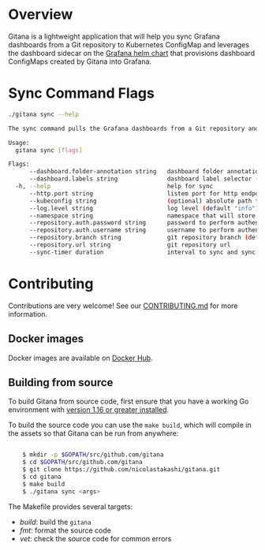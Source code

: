 # Overview
Gitana is a lightweight application that will help you sync Grafana dashboards from a Git repository to Kubernetes ConfigMap and leverages the dashboard sidecar on the [Grafana helm chart](https://github.com/grafana/helm-charts/tree/main/charts/grafana) that provisions dashboard ConfigMaps created by Gitana into Grafana.

# Sync Command Flags

```bash
./gitana sync --help

The sync command pulls the Grafana dashboards from a Git repository and foreach dashboard it will creates a config map for that dashboard:

Usage:
  gitana sync [flags]

Flags:
      --dashboard.folder-annotation string   dashboard folder annotation
      --dashboard.labels string              dashboard label selector (default "grafana_dashboard=nil")
  -h, --help                                 help for sync
      --http.port string                     listem port for http endpoints (default ":9754")
      --kubeconfig string                    (optional) absolute path to the kubeconfig file
      --log.level string                     log level (default "info")
      --namespace string                     namespace that will store the dashboard config map (default "default")
      --repository.auth.password string      password to perform authentication
      --repository.auth.username string      username to perform authentication
      --repository.branch string             git repository branch (default "main")
      --repository.url string                git repository url
      --sync-timer duration                  interval to sync and sync dashboards (default 5m)

```

# Contributing
Contributions are very welcome! See our [CONTRIBUTING.md](CONTRIBUTING.md) for more information.

## Docker images

Docker images are available on [Docker Hub](https://hub.docker.com/r/ntakashi/gitana).

## Building from source

To build Gitana from source code, first ensure that you have a working
Go environment with [version 1.16 or greater installed](https://golang.org/doc/install).

To build the source code you can use the `make build`, which will compile in
the assets so that Gitana can be run from anywhere:

```bash

    $ mkdir -p $GOPATH/src/github.com/gitana
    $ cd $GOPATH/src/github.com/gitana
    $ git clone https://github.com/nicolastakashi/gitana.git
    $ cd gitana
    $ make build
    $ ./gitana sync <args>
```

The Makefile provides several targets:

  * *build*: build the `gitana`
  * *fmt*: format the source code
  * *vet*: check the source code for common errors
  <!-- * *test*: run the tests -->
  <!-- * *test-short*: run the short tests -->
